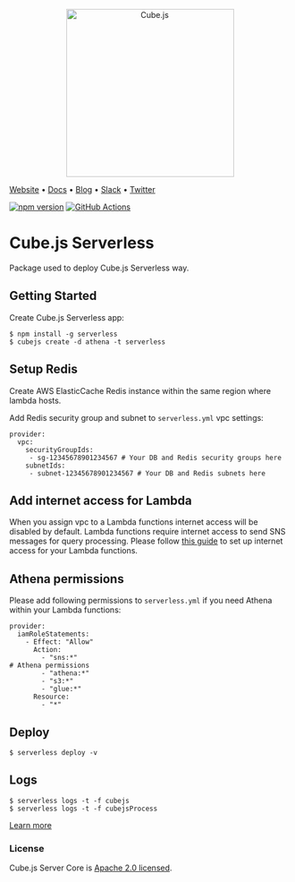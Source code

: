 <p align="center"><a href="https://cube.dev"><img src="https://i.imgur.com/zYHXm4o.png" alt="Cube.js" width="300px"></a></p>

[Website](https://cube.dev) • [Docs](https://cube.dev/docs) • [Blog](https://cube.dev/blog) • [Slack](https://slack.cube.dev) • [Twitter](https://twitter.com/the_cube_dev)

[![npm version](https://badge.fury.io/js/%40cubejs-backend%2Fserver.svg)](https://badge.fury.io/js/%40cubejs-backend%2Fserver)
[![GitHub Actions](https://github.com/cube-js/cube.js/workflows/Build/badge.svg)](https://github.com/cube-js/cube.js/actions?query=workflow%3ABuild+branch%3Amaster)

# Cube.js Serverless

Package used to deploy Cube.js Serverless way.

## Getting Started

Create Cube.js Serverless app:

```
$ npm install -g serverless
$ cubejs create -d athena -t serverless
```

## Setup Redis

Create AWS ElasticCache Redis instance within the same region where lambda hosts.

Add Redis security group and subnet to `serverless.yml` vpc settings:

```
provider:
  vpc:
    securityGroupIds:
     - sg-12345678901234567 # Your DB and Redis security groups here
    subnetIds:
     - subnet-12345678901234567 # Your DB and Redis subnets here
```

## Add internet access for Lambda

When you assign vpc to a Lambda functions internet access will be disabled by default.
Lambda functions require internet access to send SNS messages for query processing.
Please follow [this guide](https://medium.com/@philippholly/aws-lambda-enable-outgoing-internet-access-within-vpc-8dd250e11e12) to set up internet access for your Lambda functions.

## Athena permissions

Please add following permissions to `serverless.yml` if you need Athena within your Lambda functions:

```
provider:
  iamRoleStatements:
    - Effect: "Allow"
      Action:
        - "sns:*"
# Athena permissions
        - "athena:*"
        - "s3:*"
        - "glue:*"
      Resource:
        - "*"
```

## Deploy

```
$ serverless deploy -v
```

## Logs

```
$ serverless logs -t -f cubejs
$ serverless logs -t -f cubejsProcess
```

[Learn more](https://github.com/cube-js/cube.js#getting-started)

### License

Cube.js Server Core is [Apache 2.0 licensed](./LICENSE).

